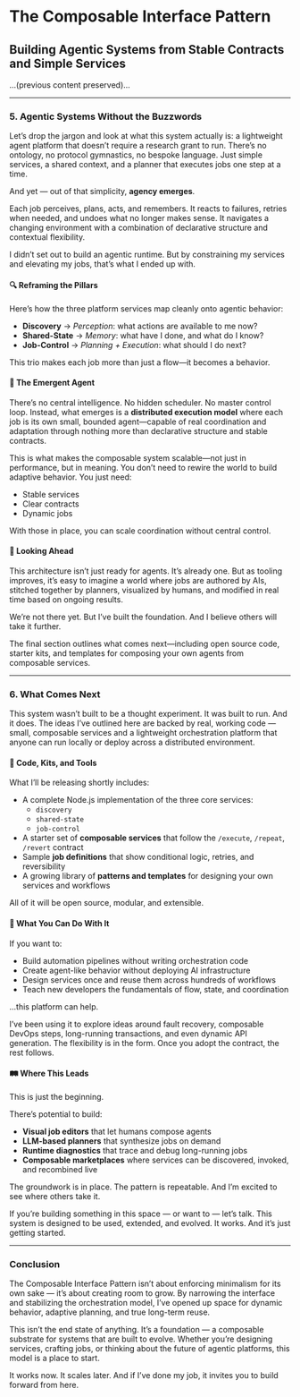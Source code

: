 # The Composable Interface Pattern
## Building Agentic Systems from Stable Contracts and Simple Services

...(previous content preserved)...

---

### 5. Agentic Systems Without the Buzzwords

Let’s drop the jargon and look at what this system actually is: a lightweight agent platform that doesn’t require a research grant to run. There’s no ontology, no protocol gymnastics, no bespoke language. Just simple services, a shared context, and a planner that executes jobs one step at a time.

And yet — out of that simplicity, **agency emerges**.

Each job perceives, plans, acts, and remembers. It reacts to failures, retries when needed, and undoes what no longer makes sense. It navigates a changing environment with a combination of declarative structure and contextual flexibility. 

I didn’t set out to build an agentic runtime. But by constraining my services and elevating my jobs, that’s what I ended up with.

#### 🔍 Reframing the Pillars
Here’s how the three platform services map cleanly onto agentic behavior:

- **Discovery** → *Perception*: what actions are available to me now?
- **Shared-State** → *Memory*: what have I done, and what do I know?
- **Job-Control** → *Planning + Execution*: what should I do next?

This trio makes each job more than just a flow—it becomes a behavior.

#### 🤖 The Emergent Agent
There’s no central intelligence. No hidden scheduler. No master control loop. Instead, what emerges is a **distributed execution model** where each job is its own small, bounded agent—capable of real coordination and adaptation through nothing more than declarative structure and stable contracts.

This is what makes the composable system scalable—not just in performance, but in meaning. You don’t need to rewire the world to build adaptive behavior. You just need:

- Stable services
- Clear contracts
- Dynamic jobs

With those in place, you can scale coordination without central control.

#### 📡 Looking Ahead
This architecture isn’t just ready for agents. It’s already one. But as tooling improves, it’s easy to imagine a world where jobs are authored by AIs, stitched together by planners, visualized by humans, and modified in real time based on ongoing results.

We’re not there yet. But I’ve built the foundation. And I believe others will take it further.

The final section outlines what comes next—including open source code, starter kits, and templates for composing your own agents from composable services.

--- 

### 6. What Comes Next

This system wasn’t built to be a thought experiment. It was built to run. And it does. The ideas I’ve outlined here are backed by real, working code — small, composable services and a lightweight orchestration platform that anyone can run locally or deploy across a distributed environment.

#### 🧪 Code, Kits, and Tools
What I’ll be releasing shortly includes:

- A complete Node.js implementation of the three core services:
  - `discovery`
  - `shared-state`
  - `job-control`
- A starter set of **composable services** that follow the `/execute`, `/repeat`, `/revert` contract
- Sample **job definitions** that show conditional logic, retries, and reversibility
- A growing library of **patterns and templates** for designing your own services and workflows

All of it will be open source, modular, and extensible.

#### 🧰 What You Can Do With It
If you want to:
- Build automation pipelines without writing orchestration code
- Create agent-like behavior without deploying AI infrastructure
- Design services once and reuse them across hundreds of workflows
- Teach new developers the fundamentals of flow, state, and coordination

...this platform can help.

I’ve been using it to explore ideas around fault recovery, composable DevOps steps, long-running transactions, and even dynamic API generation. The flexibility is in the form. Once you adopt the contract, the rest follows.

#### 🛤️ Where This Leads
This is just the beginning.

There’s potential to build:
- **Visual job editors** that let humans compose agents
- **LLM-based planners** that synthesize jobs on demand
- **Runtime diagnostics** that trace and debug long-running jobs
- **Composable marketplaces** where services can be discovered, invoked, and recombined live

The groundwork is in place. The pattern is repeatable. And I’m excited to see where others take it.

If you’re building something in this space — or want to — let’s talk. This system is designed to be used, extended, and evolved. It works. And it’s just getting started.

---

### Conclusion

The Composable Interface Pattern isn’t about enforcing minimalism for its own sake — it’s about creating room to grow. By narrowing the interface and stabilizing the orchestration model, I’ve opened up space for dynamic behavior, adaptive planning, and true long-term reuse.

This isn’t the end state of anything. It’s a foundation — a composable substrate for systems that are built to evolve. Whether you’re designing services, crafting jobs, or thinking about the future of agentic platforms, this model is a place to start.

It works now. It scales later. And if I’ve done my job, it invites you to build forward from here.


